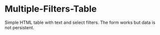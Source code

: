 # Multiple-Filters-Table

Simple HTML table with text and select filters. The form works but data is not persistent.
